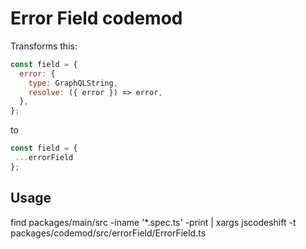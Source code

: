 # Error Field codemod

Transforms this:

```jsx
const field = {
  error: {
    type: GraphQLString,
    resolve: ({ error }) => error,
  },
};
```
    
 to
 
 ```jsx
const field = {
  ...errorField
}; 
```

## Usage

find packages/main/src -iname '*.spec.ts' -print | xargs jscodeshift -t packages/codemod/src/errorField/ErrorField.ts
